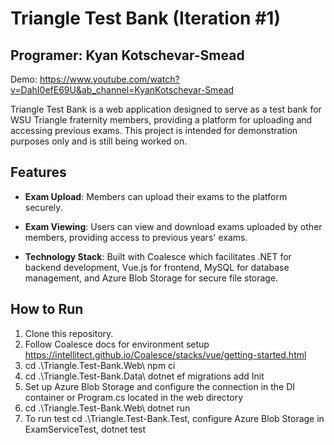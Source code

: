 # Triangle Test Bank (Iteration #1)
## Programer: Kyan Kotschevar-Smead

Demo: https://www.youtube.com/watch?v=DahI0efE69U&ab_channel=KyanKotschevar-Smead

Triangle Test Bank is a web application designed to serve as a test bank for WSU Triangle fraternity members, providing a platform for uploading and accessing previous exams. This project is intended for demonstration purposes only and is still being worked on.

## Features

- **Exam Upload**: Members can upload their exams to the platform securely.
- **Exam Viewing**: Users can view and download exams uploaded by other members, providing access to previous years' exams.

- **Technology Stack**: Built with Coalesce which facilitates .NET for backend development, Vue.js for frontend, MySQL for database management, and Azure Blob Storage for secure file storage.

## How to Run
1. Clone this repository.
2. Follow Coalesce docs for environment setup https://intellitect.github.io/Coalesce/stacks/vue/getting-started.html
3. cd .\Triangle.Test-Bank.Web\ npm ci
4. cd .\Triangle.Test-Bank.Data\  dotnet ef migrations add Init
5. Set up Azure Blob Storage and configure the connection in the DI container or Program.cs located in the web directory 
6. cd .\Triangle.Test-Bank.Web\ dotnet run
7. To run test cd .\Triangle.Test-Bank.Test\, configure Azure Blob Storage in ExamServiceTest, dotnet test
